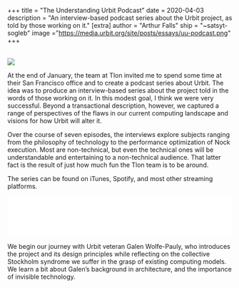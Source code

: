 +++
title = "The Understanding Urbit Podcast"
date = 2020-04-03
description = "An interview-based podcast series about the Urbit project, as told by those working on it."
[extra]
author = "Arthur Falls"
ship = "~satsyt-sogleb"
image ="https://media.urbit.org/site/posts/essays/uu-podcast.png"
+++

<br>

<img class="ba" src="https://media.urbit.org/site/posts/essays/uu-podcast.png">

At the end of January, the team at Tlon invited me to spend some time at their San Francisco office and to create a podcast series about Urbit. The idea was to produce an interview-based series about the project told in the words of those working on it. In this modest goal, I think we were very successful. Beyond a transactional description, however, we captured a range of perspectives of the flaws in our current computing landscape and visions for how Urbit will alter it.

Over the course of seven episodes, the interviews explore subjects ranging from the philosophy of technology to the performance optimization of Nock execution. Most are non-technical, but even the technical ones will be understandable and entertaining to a non-technical audience. That latter fact is the result of just how much fun the Tlon team is to be around.

The series can be found on iTunes, Spotify, and most other streaming platforms.

<iframe style="border: none" src="//html5-player.libsyn.com/embed/episode/id/13669184/height/90/theme/custom/thumbnail/yes/direction/backward/render-playlist/no/custom-color/000000/" height="90" width="100%" scrolling="no"  allowfullscreen webkitallowfullscreen mozallowfullscreen oallowfullscreen msallowfullscreen></iframe>

We begin our journey with Urbit veteran Galen Wolfe-Pauly, who introduces the project and its design principles while reflecting on the collective Stockholm syndrome we suffer in the grasp of existing computing models. We learn a bit about Galen’s background in architecture, and the importance of invisible technology.
